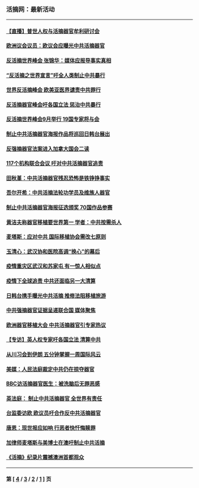 ### 活摘网：最新活动
---
#### [【直播】普世人权与活摘器官牟利研讨会](../../pages/nf5883/n13425146.md?02160430) 
#### [欧洲议会议员：欧议会应曝光中共活摘器官](../../pages/nf5883/n13336571.md?02160430) 
#### [反活摘世界峰会 张锦华：媒体应报导事实真相](../../pages/nf5883/n13278502.md?02160430) 
#### [“反活摘之世界宣言”吁全人类制止中共暴行](../../pages/nf5883/n13259730.md?02160430) 
#### [世界反活摘峰会 欧美亚医界谴责中共罪行](../../pages/nf5883/n13253550.md?02160430) 
#### [反活摘器官峰会吁各国立法 惩治中共暴行](../../pages/nf5883/n13245052.md?02160430) 
#### [反活摘世界峰会9月举行 19国专家将与会](../../pages/nf5883/n13201492.md?02160430) 
#### [制止中共活摘器官海报作品将巡回日韩台展出](../../pages/nf5883/n13177791.md?02160430) 
#### [反强摘器官法案进入加拿大国会二读](../../pages/nf5883/n13033450.md?02160430) 
#### [117个机构联合会议 吁对中共活摘器官追责](../../pages/nf5883/n12775087.md?02160430) 
#### [田秋堇：中共活摘器官残忍恐怖是铁铮铮事实](../../pages/nf5883/n12702148.md?02160430) 
#### [吾尔开希：中共活摘法轮功学员及维族人器官](../../pages/nf5883/n12693197.md?02160430) 
#### [制止中共活摘器官海报征选颁奖 70国作品参赛](../../pages/nf5883/n12692050.md?02160430) 
#### [黄洁夫称器官移植要世界第一 学者：中共按需杀人](../../pages/nf5883/n12572329.md?02160430) 
#### [麦塔斯：应对中共 国际移植协会需改七原则](../../pages/nf5883/n12514711.md?02160430) 
#### [玉清心：武汉协和医院高调“换心”的幕后](../../pages/nf5883/n12298730.md?02160430) 
#### [疫情重灾区武汉和苏家屯 有一惊人相似点](../../pages/nf5883/n12150824.md?02160430) 
#### [疫情下全球追责 中共还面临另一大清算](../../pages/nf5883/n12070397.md?02160430) 
#### [日韩台携手曝光中共活摘 推修法阻移植旅游](../../pages/nf5883/n11712046.md?02160430) 
#### [中共强摘器官证据呈递联合国 媒体聚焦](../../pages/nf5883/n11546426.md?02160430) 
#### [欧洲器官移植大会 中共活摘器官引专家热议](../../pages/nf5883/n11539095.md?02160430) 
#### [【专访】英人权专家吁各国立法 清算中共](../../pages/nf5883/n11367315.md?02160430) 
#### [从川习会到伊朗 五分钟掌握一周国际风云](../../pages/nf5883/n11338520.md?02160430) 
#### [美媒：人民法庭裁定中共仍在掠夺器官](../../pages/nf5883/n11334897.md?02160430) 
#### [BBC访活摘器官医生：被洗脑后无罪恶感](../../pages/nf5883/n11335935.md?02160430) 
#### [英法庭： 制止中共活摘器官 全世界有责任](../../pages/nf5883/n11330691.md?02160430) 
#### [台监委访欧 欧议员吁合作反中共活摘器官](../../pages/nf5883/n11109190.md?02160430) 
#### [唐恩：现世报应如响 行恶者快忏悔赎罪](../../pages/nf5883/n11104016.md?02160430) 
#### [加律师麦塔斯与美博士在澳吁制止中共活摘](../../pages/nf5883/n10724764.md?02160430) 
#### [《活摘》纪录片震撼澳洲首都观众](../../pages/nf5883/n10722747.md?02160430) 

---
#### 第 [ [4](./4.md?02160430) / [3](./3.md?02160430) / [2](./2.md?02160430) / [1](./1.md?02160430) ] 页
